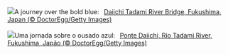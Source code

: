 ![](https://www.bing.com/th?id=OHR.TadamiWinter_EN-GB2259719616_UHD.jpg&w=1000)A journey over the bold blue:&nbsp;&ensp;[Daiichi Tadami River Bridge, Fukushima, Japan (© DoctorEgg/Getty Images)](https://www.bing.com/th?id=OHR.TadamiWinter_EN-GB2259719616_UHD.jpg)
<br><br/>
![](https://www.bing.com/th?id=OHR.TadamiWinter_PT-BR9134257179_UHD.jpg&w=1000)Uma jornada sobre o ousado azul:&nbsp;&ensp;[Ponte Daiichi, Rio Tadami River, Fukushima, Japão (© DoctorEgg/Getty Images)](https://www.bing.com/th?id=OHR.TadamiWinter_PT-BR9134257179_UHD.jpg)
<br><br/>
